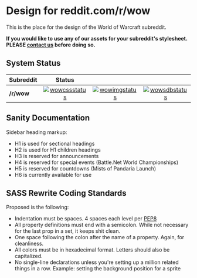 # Design for reddit.com/r/wow #

This is the place for the design of the World of Warcraft subreddit.

**If you would like to use any of our assets for your subreddit's stylesheet. PLEASE [contact us](http://www.reddit.com/message/compose?to=%2Fr%2Fwow) before doing so.**

System Status
----------------------------------------

| Subreddit     | Status                                      |||
| ------------- |:-------------:|:-------------:|:-------------:|
| **/r/wow**    | [![wowcssstatus][wowcssstatus]][wowcssstatus] | [![wowimgstatus][wowimgstatus]][wowimgstatus] | [![wowsdbstatus][wowsdbstatus]][wowsdbstatus] |


[wowcssstatus]: http://gohan.fluxflashor.net/status/wow-css.png
[wowimgstatus]: http://gohan.fluxflashor.net/status/wow-images.png
[wowsdbstatus]: http://gohan.fluxflashor.net/status/wow-sidebar.png


Sanity Documentation
----------------------------------------

Sidebar heading markup:

* H1 is used for sectional headings
* H2 is used for H1 children headings
* H3 is reserved for announcements
* H4 is reserved for special events (Battle.Net World Championships)
* H5 is reserved for countdowns (Mists of Pandaria Launch)
* H6 is currently available for use

SASS Rewrite Coding Standards
----------------------------------------

Proposed is the following:

* Indentation must be spaces. 4 spaces each level per [PEP8](http://www.python.org/dev/peps/pep-0008/#indentation)
* All property definitions must end with a semicolon. While not necessary for the last prop in a set, it keeps shit clean.
* One space following the colon after the name of a property. Again, for cleanliness.
* All colors must be in hexadecimal format. Letters should also be capitalized.
* No single-line declarations unless you're setting up a million related things in a row. Example: setting the background position for a sprite